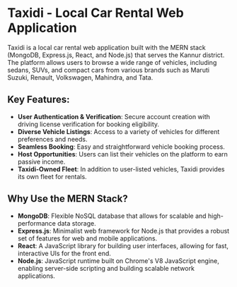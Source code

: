 # Taxidi - Local Car Rental Web Application

Taxidi is a local car rental web application built with the MERN stack (MongoDB, Express.js, React, and Node.js) that serves the Kannur district. The platform allows users to browse a wide range of vehicles, including sedans, SUVs, and compact cars from various brands such as Maruti Suzuki, Renault, Volkswagen, Mahindra, and Tata.

## Key Features:

* **User Authentication & Verification**: Secure account creation with driving license verification for booking eligibility.
* **Diverse Vehicle Listings**: Access to a variety of vehicles for different preferences and needs.
* **Seamless Booking**: Easy and straightforward vehicle booking process.
* **Host Opportunities**: Users can list their vehicles on the platform to earn passive income.
* **Taxidi-Owned Fleet**: In addition to user-listed vehicles, Taxidi provides its own fleet for rentals.

## Why Use the MERN Stack?

- **MongoDB**: Flexible NoSQL database that allows for scalable and high-performance data storage.
- **Express.js**: Minimalist web framework for Node.js that provides a robust set of features for web and mobile applications.
- **React**: A JavaScript library for building user interfaces, allowing for fast, interactive UIs for the front end.
- **Node.js**: JavaScript runtime built on Chrome's V8 JavaScript engine, enabling server-side scripting and building scalable network applications.